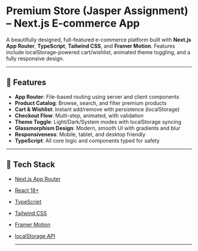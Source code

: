 # Premium Store (Jasper Assignment) – Next.js E-commerce App

A beautifully designed, full-featured e-commerce platform built with **Next.js App Router**, **TypeScript**, **Tailwind CSS**, and **Framer Motion**. Features include localStorage-powered cart/wishlist, animated theme toggling, and a fully responsive design.

---

## 🚀 Features

- **App Router**: File-based routing using server and client components
- **Product Catalog**: Browse, search, and filter premium products
- **Cart & Wishlist**: Instant add/remove with persistence (localStorage)
- **Checkout Flow**: Multi-step, animated, with validation
- **Theme Toggle**: Light/Dark/System modes with localStorage syncing
- **Glassmorphism Design**: Modern, smooth UI with gradients and blur
- **Responsiveness**: Mobile, tablet, and desktop friendly
- **TypeScript**: All core logic and components typed for safety

---

## 🧩 Tech Stack

- [Next.js App Router](https://nextjs.org/docs/app)
- [React 18+](https://react.dev/)
- [TypeScript](https://www.typescriptlang.org/)
- [Tailwind CSS](https://tailwindcss.com/)
- [Framer Motion](https://www.framer.com/motion/)
- [localStorage API](https://developer.mozilla.org/en-US/docs/Web/API/Window/localStorage)

  ---


